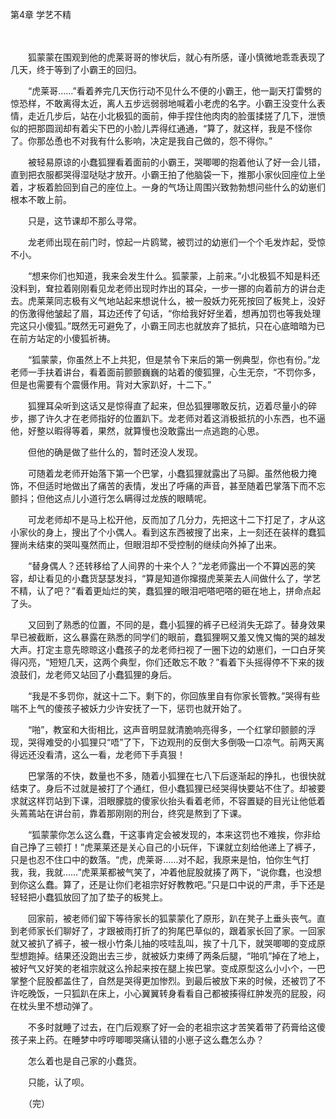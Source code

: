 第4章 学艺不精

　　

　　狐蒙蒙在围观到他的虎莱哥哥的惨状后，就心有所感，谨小慎微地乖乖表现了几天，终于等到了小霸王的回归。

　　“虎莱哥……”看着养完几天伤行动不见什么不便的小霸王，他一副天打雷劈的惊恐样，不敢离得太近，离人五步远弱弱地喊着小老虎的名字。小霸王没变什么表情，走近几步后，站在小北极狐的面前，伸手捏住他肉肉的脸蛋揉搓了几下，泄愤似的把那圆润却有着尖下巴的小脸儿弄得红通通，“算了，就这样，我是不怪你了。你那怂恿也不对我有什么影响，决定是我自己做的，怨不得你。”

　　被轻易原谅的小蠢狐狸看着面前的小霸王，哭唧唧的抱着他认了好一会儿错，直到把衣服都哭得湿哒哒才放开。小霸王拍了他脑袋一下，推那小家伙回座位上坐着，才板着脸回到自己的座位上。一身的气场让周围兴致勃勃想问些什么的幼崽们根本不敢上前。

　　只是，这节课却不那么寻常。

　　龙老师出现在前门时，惊起一片鸥鹭，被罚过的幼崽们一个个毛发炸起，受惊不小。

　　“想来你们也知道，我来会发生什么。狐蒙蒙，上前来。”小北极狐不知是料还没料到，耷拉着刚刚看见龙老师出现时炸出的耳朵，一步一挪的向着前方的讲台走去。虎莱莱同志极有义气地站起来想说什么，被一股妖力死死按回了板凳上，没好的伤激得他皱起了眉，耳边还传了句话，“你给我好好坐着，想再加罚也等我处理完这只小傻狐。”既然无可避免了，小霸王同志也就放弃了抵抗，只在心底暗暗为已在前方站定的小傻狐祈祷。

　　“狐蒙蒙，你虽然上不上共犯，但是禁令下来后的第一例典型，你也有份。”龙老师一手扶着讲台，看着面前颤颤巍巍的站着的傻狐狸，心生无奈，“不罚你多，但是也需要有个震慑作用。背对大家趴好，十二下。”

　　狐狸耳朵听到这话又是惊得直了起来，但怂狐狸哪敢反抗，迈着尽量小的碎步，挪了许久才在老师指好的位置趴下。龙老师对着这消极抵抗的小东西，也不逼他，好整以暇得等着，果然，就算慢也没敢露出一点逃跑的心思。

　　但他的确是做了些什么的，暂时还没人发现。

　　可随着龙老师开始落下第一个巴掌，小蠢狐狸就露出了马脚。虽然他极力掩饰，不但适时地做出了痛苦的表情，发出了呼痛的声音，甚至随着巴掌落下而不忘颤抖；但他这点儿小道行怎么瞒得过龙族的眼睛呢。

　　可龙老师却不是马上松开他，反而加了几分力，先把这十二下打足了，才从这小家伙的身上，搜出了个小偶人。看到这东西被搜了出来，上一刻还在装样的蠢狐狸尚未结束的哭叫戛然而止，但眼泪却不受控制的继续向外掉了出来。

　　“替身偶人？还转移给了人间界的十来个人？”龙老师露出一个不算凶恶的笑容，却让看见的小蠢货瑟瑟发抖，“算是知道你撺掇虎莱莱去人间做什么了，学艺不精，认了吧？”看着更灿烂的笑，蠢狐狸的眼泪吧嗒吧嗒的砸在地上，拼命点起了头。

　　又回到了熟悉的位置，不同的是，蠢小狐狸的裤子已经消失无踪了。替身效果早已被截断，这么暴露在熟悉的同学们的眼前，蠢狐狸啊又羞又愧又悔的哭的越发大声。打定主意先晾晾这小蠢孩子的龙老师扫视了一圈下边的幼崽们，一口白牙笑得闪亮，“短短几天，这两个典型，你们还敢忘不敢？”看着下头摇得停不下来的拨浪鼓们，龙老师又站回了小蠢狐狸的身后。

　　“我是不多罚你，就这十二下。剩下的，你回族里自有你家长管教。”哭得有些喘不上气的傻孩子被妖力少许安抚了一下，惩罚也就开始了。

　　“啪”，教室和大街相比，这声音明显就清脆响亮得多，一个红掌印颤颤的浮现，哭得难受的小狐狸只“唔”了下，下边观刑的反倒大多倒吸一口凉气。前两天离得远还没看清，这么一看，龙老师下手真狠！

　　巴掌落的不快，数量也不多，随着小狐狸在七八下后逐渐起的挣扎，也很快就结束了。身后不过就是被打了个通红，但小蠢狐狸已经哭得快要站不住了。却被要求就这样罚站到下课，泪眼朦胧的傻家伙抬头看着老师，不容置疑的目光让他低着头蔫蔫站在讲台前，靠着那刚刚的刑台，终究是熬到了下课。

　　“狐蒙蒙你怎么这么蠢，干这事肯定会被发现的，本来这罚也不难挨，你非给自己挣了三顿打！”虎莱莱还是关心自己的小玩伴，下课就立刻给他递上了裤子，只是也忍不住口中的数落。“虎，虎莱哥……对不起，我原来是怕，怕你生气打我，我，我就……”虎莱莱都被气笑了，冲着他屁股就揍了两下，“说你蠢，也没想到你这么蠢。算了，还是让你们老祖宗好好教教吧。”只是口中说的严肃，手下还是轻轻把小蠢狐放回了加了垫子的板凳上。

　　回家前，被老师们留下等待家长的狐蒙蒙化了原形，趴在凳子上垂头丧气。直到老师家长们聊好了，才跟被雨打折了的狗尾巴草似的，跟着家长回了家。一回家就又被扒了裤子，被一根小竹条儿抽的吱哇乱叫，挨了十几下，就哭唧唧的变成原型想跑掉。结果还没跑出去三步，就被妖力束缚了两条后腿，“啪叽”掉在了地上，被好气又好笑的老祖宗就这么拎起来按在腿上挨巴掌。变成原型这么小小个，一巴掌整个屁股都盖住了，自然是哭得更加惨烈。到最后被放下来的时候，还被罚了不许吃晚饭，一只狐趴在床上，小心翼翼转身看看自己都被揍得红肿发亮的屁股，闷在枕头里不想动弹了。

　　不多时就睡了过去，在门后观察了好一会的老祖宗这才苦笑着带了药膏给这傻孩子来上药。在睡梦中哼哼唧唧哭痛认错的小崽子这么蠢怎么办？

　　怎么着也是自己家的小蠢货。

　　只能，认了呗。

　　（完）

　　
